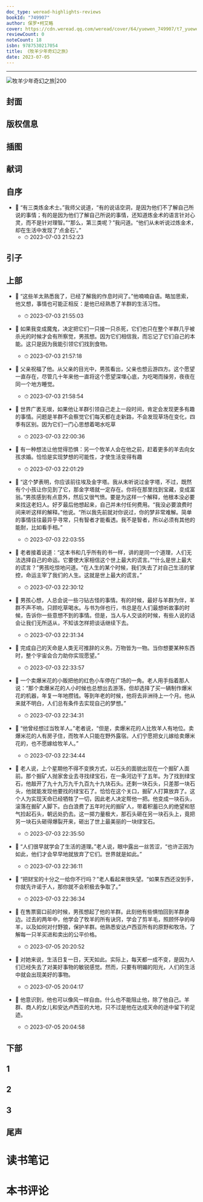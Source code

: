 ```yaml
---
doc_type: weread-highlights-reviews
bookId: "749907"
author: 保罗•柯艾略
cover: https://cdn.weread.qq.com/weread/cover/64/yuewen_749907/t7_yuewen_7499071696843421.jpg
reviewCount: 0
noteCount: 18
isbn: 9787530217054
title: 《牧羊少年奇幻之旅》
date: 2023-07-05
---
```


---

![ 牧羊少年奇幻之旅|200](https://cdn.weread.qq.com/weread/cover/64/yuewen_749907/t7_yuewen_7499071696843421.jpg)


## 封面

## 版权信息

## 插图

## 献词

## 自序


- 📌 “有三类炼金术士。”我师父说道，“有的说话空洞，是因为他们不了解自己所说的事情；有的是因为他们了解自己所说的事情，还知道炼金术的语言针对心灵，而不是针对理智。”“那么，第三类呢？”我问道。“他们从未听说过炼金术，却在生活中发现了‘点金石’。” 
    - ⏱ 2023-07-03 21:52:23 
## 引子

## 上部


- 📌 “这些羊太熟悉我了，已经了解我的作息时间了。”他喃喃自语。略加思索，他又想，事情也可能正相反：是他已经熟悉了羊群的生活习性。 
    - ⏱ 2023-07-03 21:55:03 

- 📌 如果我变成魔鬼，决定把它们一只接一只杀死，它们也只在整个羊群几乎被杀光的时候才会有所察觉，男孩想。因为它们相信我，而忘记了它们自己的本能。这只是因为我能引领它们找到食物。 
    - ⏱ 2023-07-03 21:57:18 

- 📌 父亲祝福了他。从父亲的目光中，男孩看出，父亲也想云游四方。这个愿望一直存在，尽管几十年来他一直将这个愿望深埋心底，为吃喝而操劳，夜夜在同一个地方睡觉。 
    - ⏱ 2023-07-03 21:58:54 

- 📌 世界广袤无垠，如果他让羊群引领自己走上一段时间，肯定会发现更多有趣的事情。问题是羊群不会察觉它们每天都在走新路，不会发现草场在变化，四季有区别。因为它们一门心思想着喝水吃草 
    - ⏱ 2023-07-03 22:00:36 

- 📌 有一种想法让他觉得恐惧：另一个牧羊人会在他之前，赶着更多的羊去向女孩求婚。恰恰是实现梦想的可能性，才使生活变得有趣 
    - ⏱ 2023-07-03 22:01:29 

- 📌 “这个梦表明，你应该前往埃及金字塔。我从未听说过金字塔，不过，既然有个小孩让你见到了它，那金字塔就一定存在。你将在那里找到宝藏，变成富翁。”男孩感到有点意外，然后又很气愤。要是为这样一个解释，他根本没必要来找这老妇人。好歹最后他想起来，自己并未付任何费用。“我没必要浪费时间来听这样的解释。”他说。“所以我先前就对你说过，你的梦非常难解。简单的事情往往最异乎寻常，只有智者才能看透。我不是智者，所以必须有其他的能耐，比如看手相。” 
    - ⏱ 2023-07-03 22:03:55 

- 📌 老者接着说道：“这本书和几乎所有的书一样，讲的是同一个道理，人们无法选择自己的命运。它要使大家相信这个世上最大的谎言。”“什么是世上最大的谎言？”男孩吃惊地问道。“在人生的某个时候，我们失去了对自己生活的掌控，命运主宰了我们的人生。这就是世上最大的谎言。” 
    - ⏱ 2023-07-03 22:30:12 

- 📌 男孩心想，人总会说一些刁钻古怪的事情。有的时候，最好与羊群为伴，羊群不声不响，只顾吃草喝水。与书为伴也行，书总是在人们最想听故事的时候，告诉你一些意想不到的事情。但是，当人与人交谈的时候，有些人说的话会让我们无所适从，不知该怎样把谈话继续下去。 
    - ⏱ 2023-07-03 22:31:34 

- 📌 完成自己的天命是人类无可推辞的义务。万物皆为一物。当你想要某种东西时，整个宇宙会合力助你实现愿望。” 
    - ⏱ 2023-07-03 22:33:57 

- 📌 一个卖爆米花的小贩把他的红色小车停在广场的一角。老人用手指着那人说：“那个卖爆米花的人小时候也总想出去游荡，但却选择了买一辆制作爆米花的机器，年复一年地攒钱。等到年老的时候，他将去非洲待上一个月。他从来就不明白，人们总有条件去实现自己的梦想。” 
    - ⏱ 2023-07-03 22:34:31 

- 📌 “他曾经想过当牧羊人。”老者说，“但是，卖爆米花的人比牧羊人有地位。卖爆米花的人有房子住，而牧羊人只能在野外露宿。人们宁愿把女儿嫁给卖爆米花的，也不愿嫁给牧羊人。” 
    - ⏱ 2023-07-03 22:34:44 

- 📌 老人说，上个星期他不得不变换方式，以石头的面貌出现在一个掘矿人面前。那个掘矿人抛家舍业去寻找绿宝石，在一条河边干了五年。为了找到绿宝石，他敲开了九十九万九千九百九十九块石头。还剩一块石头，只差那一块石头，他就能发现他要找的绿宝石了。恰恰在这个关口，掘矿人打算放弃了。这个人为实现天命已经牺牲了一切，因此老人决定帮他一把。他变成一块石头，滚落在掘矿人脚下。白白浪费了五年时光的掘矿人，带着积蓄已久的绝望和怒气捡起石头，朝远处扔去。这一掷力量极大，那石头砸在另一块石头上，竟把另一块石头砸得爆裂开来，砸出了世上最美丽的一块绿宝石。 
    - ⏱ 2023-07-03 22:35:50 

- 📌 “人们很早就学会了生活的道理。”老人说，眼中露出一丝苦涩，“也许正因为如此，他们才会早早地就放弃了它们。世界就是如此。” 
    - ⏱ 2023-07-03 22:36:11 

- 📌 “把财宝的十分之一给你不行吗？”老人看起来很失望。“如果东西还没到手，你就先许诺于人，那你就不会积极去争取了。” 
    - ⏱ 2023-07-03 22:36:34 

- 📌 在售票窗口前的时候，男孩想起了他的羊群。此刻他有些惧怕回到羊群身边。过去的两年中，他学会了牧羊的所有诀窍，学会了剪羊毛，照顾怀孕的母羊，以及如何对付野狼，保护羊群。他熟悉安达卢西亚所有的原野和牧场，了解每一只羊买进和卖出的公平价格。 
    - ⏱ 2023-07-05 20:20:52 

- 📌 对她来说，生活日复一日，天天如此。实际上，每天都一成不变，是因为人们已经失去了对美好事物的敏锐感觉。然而，只要有明媚的阳光，人们的生活中就会出现美好的事物。 
    - ⏱ 2023-07-05 20:04:17 

- 📌 他意识到，他也可以像风一样自由。什么也不能阻止他，除了他自己。羊群、商人的女儿和安达卢西亚的大地，只不过是他在达成天命的途中留下的足迹。 
    - ⏱ 2023-07-05 20:04:58 
## 下部

## 1

## 2

## 3

## 尾声


# 读书笔记


# 本书评论
